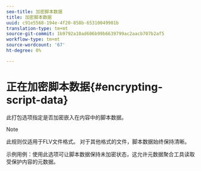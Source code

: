 ```yaml
---
seo-title: 加密脚本数据
title: 加密脚本数据
uuid: c91e5568-194e-4f20-858b-65310049901b
translation-type: tm+mt
source-git-commit: 1b9792a10ad606b99b6639799ac2aacb707b2af5
workflow-type: tm+mt
source-wordcount: '67'
ht-degree: 0%

---
```



# 正在加密脚本数据{#encrypting-script-data}

此打包选项指定是否加密嵌入在内容中的脚本数据。

>[!NOTE]
>
>此规则仅适用于FLV文件格式。 对于其他格式的文件，脚本数据始终保持清晰。

示例用例：使用此选项可让脚本数据保持未加密状态，这允许元数据聚合工具读取受保护内容的元数据。
